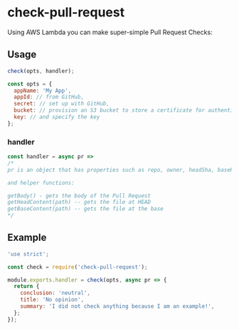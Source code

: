 # check-pull-request

Using AWS Lambda you can make super-simple Pull Request Checks:

## Usage

```js
check(opts, handler);
```

```js
const opts = {
  appName: 'My App',
  appId: // from GitHub,
  secret: // set up with GitHub,
  bucket: // provision an S3 bucket to store a certificate for authenticating,
  key: // and specify the key
};
```

### handler

```js
const handler = async pr =>
/*
pr is an object that has properties such as repo, owner, headSha, baseRef

and helper functions:

getBody() - gets the body of the Pull Request
getHeadContent(path) -- gets the file at HEAD
getBaseContent(path) -- gets the file at the base
*/
```

## Example

```js
'use strict';

const check = require('check-pull-request');

module.exports.handler = check(opts, async pr => {
  return {
    conclusion: 'neutral',
    title: 'No opinion',
    summary: 'I did not check anything because I am an example!',
  };
});
```
